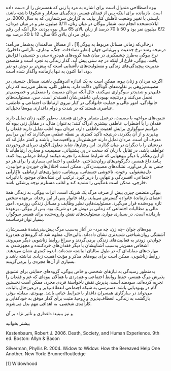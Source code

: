   بیوه اصطلاحی متدوال است برای اشاره به مرد یا زنی که همسرش را از دست داده است. بازمانده برای اینکه پس از فقدان همسر، زندگی‌ای معنادار و شکوفا داشته باشد، بایستی با تغییر وضعیت تأهلش کنار بیاید. به گزارش سرشماریی که به سال 2000، در ایالات‌متحده انجام شد، شمار بیوگان در میان زنان، 3/11 میلیون نفر و در میان مردان، 6/2 میلیون نفر بود و 50 تا 70 درصد از زنان بالای 65 سال بیوه بودند، حال آنکه این رقم برای مردان بالای 65 سال، 12 تا 20 درصد بود.

درحالی‌که زمانی مسائل مربوط به بیوگی[1] ، از مسائل سالمندان به‌شمار می‌آمد؛ درنتیجه رشد نرخ جمعیت و بی‌ثباتی جهان (نظیر تصادفات، جنگ، بیماری، ناآرامی داخلی)، نرخ بیوگی به‌طرز چشمگیری در میان همۀ گروه‌های هم‌دورۀ سنی و جنسیتی افزایش یافت. بیوگی، فارغ از اینکه در چه سنی پیش آید، گذار زندگی به تجرد است و متضمن مدیریت پیچیدگی‌های زندگی و مسئولیت‌های ناآشنایی است که پیش‌تر بر دوش دو نفر بود، اما اکنون به تنها بازمانده واگذار شده است.

اگرچه مردان و زنان بیوه، ممکن است به یک اندازه اندوهگین باشند، مسائل جنسیتی در مصیبت‌پژوهی بر تفاوت‌های گوناگون دلالت دارد. به‌طور کلی، به‌نظر می‌رسد که زنان علنی‌تر و شدیدتر سوگواری می‌کنند، حال آنکه مردان مصیبت را منفعل‌تر و خصوصی‌تر تحمل می‌کنند و درنتیجه بهبودیابی عاطفی‌شان آهسته‌تر است. سن، مسئولیت‌های خانوادگی، امور مالی و حمایت خانوادگی در کنار نیروی ارتباطات اجتماعی و عاطفی، عناصری‌ هستند که در شدت و دوام داغداری بیوه‌ها دخیل‌اند.

شیوه‌های مواجهه با مصیبت، درعمل متمایز و فردی هستند. به‌طور کلی، زنان تمایل دارند فقدان را با اضطراب عاطفی بیشتری ادراک کنند؛ به‌عنوان مثال، در مقابل زنی بیوه که مراسم سوگواری برایش اهمیت عاطفی دارد، مردان بیوه اغلب تمایل دارند فقدان را بپذیرند و از آن بگذرند، درنتیجه تأکید کمتری بر نقطه عطفی می‌گذارند که این مراسم معرف آن است. مردان تمایل دارند خویشتن‌دار و واقعیت‌مدار باشند و کمتر مایل‌اند که دردشان را با دیگران در میان گذارند. این رفتارها، شاید معلول الگوی دیرپای فروخوردن عواطف باشد، در تقابل با زنان که سخت در پی پشتیبانی، صمیمیت و مجاری ارتباطی­اند تا از این رهگذر با دیگر بیوه­هایی که شرایط مشابه­ را تجربه می­کنند ارتباط درمانی پیدا کنند. پیامد داغ همسر، دگرگونی‌های روان‌شناختی، عاطفی و اجتماعی بسیاری را برای هر دو جنس به بار می‌آورد. نشانه‌های مصیبت‌زدگی، ممکن است اختلال‌های خوردن و خوابیدن، دل‌مشغولی، رخوت، ناخوشی جسمانی، پریشانی، دشواری‌های ارتباطی، ناکارآیی اجتماعی، افسردگی و تنهایی را دربر گیرد. ترکیب این نشانه‌های موجود با تأثیرات خارجی، ممکن است غمگینی را تشدید کند و اغلب مستلزم توجه پزشکی باشد.

بیوگی متضمن چیزی بیش از صرف مرگ یک شریک است. اثرات بیوگی، به زندگی همۀ اعضای بازماندۀ خانواده گسترش می‌یابد. رفاه خانوار پس از این رخداد، برعهده شخص تازه‌ بیوه‌شده قرار می‌گیرد. مسئولیت‌هایی نظیر وظایف و مسائل زندگی روزمره، امور مالی و مطالبات اجتماعی که زمانی بر دوش هر دو شریک بود، پس از بیوگی، برعهدۀ بازمانده است. در بسیاری موارد، مسئولیت‌های نقش وارونه‌شده برای همسر سوگوار، بسیار توان‌فرساست.

بیوه‌های جوان -چه زن، چه مرد- در آغاز به‌سبب مرگ پیش‌بینی‌نشدۀ همسرشان، آشفتگی روان‌شناختی شدیدتری نشان داده‌اند. بااین‌حال، معلوم شد که گروه‌های هم‌دورة جوان‌تر، زودتر به فعالیت‌های زندگی برمی‌گردند و سراغ روابط زناشویی دیگر می‌روند. اشخاص مسن‌تر به‌سبب آشنایی­شان با دیگر فقدان‌های خردکننده و مجهزشدن به مهارت‌های مقابله‌ای که در طول سالیان انباشته شده‌اند، اندوه کمتری نشان می‌دهند. روابط زناشویی، ممکن است برای بیوه‌های مذکر و مؤنث اهمیت زیادی نداشته باشد و بسیاری از آن‌ها مجردی را برمی‌گزینند.

به‌منظور رسیدگی به نیازهای شخصی و خاص بیوگی، گروه‌های حمایتی برای تشویق پذیرش مرگ همسر، حفظ روابط اجتماعی و هم‌دردی با همآلان بیوه‌ای که غم و فقدان را تجربه کرده‌اند، سودمند است. پذیرش نقش ناخواستۀ فردی مجرد، ممکن است نخستین گام در بهبودیابی باشد. دسترسی به شبکه اجتماعی انعطاف‌پذیر و درعین‌حال باثبات، می‌تواند در سازگاری همسران داغدار با شرایط حیاتی باشد. بهبودی، مقابله مؤثر، بازگشت به زندگی، انعطاف‌پذیری و روحیۀ مثبت برای گذار موفق به خودکفایی و کارآمدی شخصی، به اهدافی مهم بدل می‌شوند.

و نیز ببینید: داغداری و تأثیر نژاد بر آن

بیشتر بخوانید

Kastenbaum, Robert J. 2006. Death, Society, and Human Experience. 9th ed. Boston: Allyn & Bacon

Silverman, Phyllis R. 2004. Widow to Widow: How the Bereaved Help One Another. New York: BrunnerRoutledge

[1] Widowhood

 

  


 